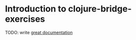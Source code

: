 # Introduction to clojure-bridge-exercises

TODO: write [great documentation](http://jacobian.org/writing/what-to-write/)
